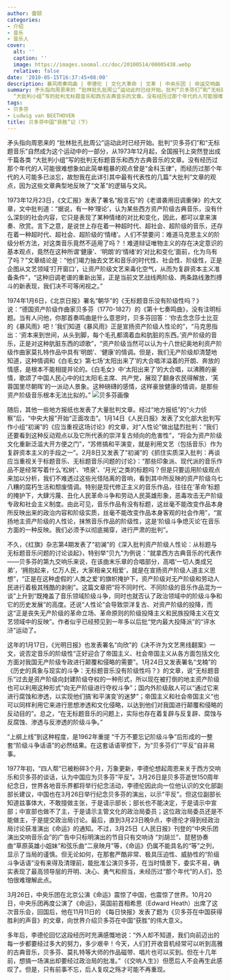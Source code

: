 ```yaml
---
author: 雷颐
categories:
- 介绍
- 音乐
- 音乐人
cover:
  alt: ''
  caption: ''
  image: https://images.soomal.cc/doc/20100514/00005438.webp
  relative: false
date: '2010-05-15T16:37:45+08:00'
description: 暴风雨奏鸣曲 | 李德伦 | 文化大革命 | 文革 | 中央乐团 | 命运交响曲 | 源自：经济观察网 | 版权：转载 |  平均/总评分：10.00/40
summary: 矛头指向周恩来的 “批林批孔批周公”运动此时已经开始。批判“贝多芬们”和“无标题音乐”自然成为这个运动中的一部分，从1973年12月起，全国报刊上突然登出成千篇各类
  “大批判小组”写的批判无标题音乐和西方古典音乐的文章。没有经历过那个年代的人可能很难想象如此简单粗暴的观点曾是“金科玉律”，而经历过那个年代的人可能多已淡忘，故恕我在此详引其中最有代表性的几篇“大批判”文章的观点，因为这些文章典型地反映了“文革”的逻辑与文风……
tags:
- 贝多芬
- Ludwig van BEETHOVEN
title: 贝多芬中国“获胜”记（下）
---
```


矛头指向周恩来的 “批林批孔批周公”运动此时已经开始。批判“贝多芬们”和“无标题音乐”自然成为这个运动中的一部分，从1973年12月起，全国报刊上突然登出成千篇各类 “大批判小组”写的批判无标题音乐和西方古典音乐的文章。没有经历过那个年代的人可能很难想象如此简单粗暴的观点曾是“金科玉律”，而经历过那个年代的人可能多已淡忘，故恕我在此详引其中最有代表性的几篇“大批判”文章的观点，因为这些文章典型地反映了“文革”的逻辑与文风。

1973年12月23日，《文汇报》发表了署名“殷言石”的《老谱袭用旧调重弹》的大文章，文中批判道：“据说，有一种‘理论’，认为某些西方资产阶级古典音乐，没有什么深刻的社会内容，它只是表现了某种情绪的对比和变化，因此，都可以拿来演奏、欣赏。言下之意，是说世上存在着一种超时代、超社会、超阶级的音乐，还存在着一种超时代、超社会、超阶级的‘情绪’。人们不禁要问：难道马克思主义的阶级分析方法，对这类音乐竟然不适用了吗？！难道辩证唯物主义的存在决定意识的基本观点，竟然在这种所谓‘健康’、‘明朗’的‘情绪’的‘对比和变化’面前，化为乌有了吗？”文章结论是：“他们竭力抽去文艺和音乐的时代性、社会性、阶级性，正是企图从文艺领域‘打开窗口’，让资产阶级文艺来毒化空气，从而为复辟资本主义准备条件”，“这种旧调老谱的重新出笼，正是当前文艺战线两阶级、两条路线激烈搏斗的新表现，我们决不可等闲视之。” 

1974年1月6日，《北京日报》署名“朝华”的《无标题音乐没有阶级性吗？》说：“德国资产阶级作曲家贝多芬（1770-1827）的《第十七奏鸣曲》，没有注明标题。当有人问他，你那首奏鸣曲是什么意思时，贝多芬回答：‘你去念念莎士比亚的《暴风雨》吧！’我们知道《暴风雨》正是宣扬资产阶级人性论的”，“马克思指出：‘资本来到世间，从头到脚，每个毛孔都滴着血和肮脏的东西。’资产阶级的音乐，正是对这种肮脏东西的颂歌”，“资产阶级当然可以认为十八世纪奥地利资产阶级作曲家莫扎特作品中具有‘明朗’、‘健康’的情调。但是，我们无产阶级却清楚地知道，这种情调和《白毛女》第七场‘太阳出来了’的大合唱洋溢着的开朗、奔放的情感，是根本不能相提并论的。《白毛女》中‘太阳出来了’的大合唱，以沸腾的豪情，歌颂了中国人民心中的红太阳毛主席、共产党，展现了翻身农民得解放，‘芙蓉国里尽朝晖’的一派动人景象。这种磅礴的感情，这样豪放健康的情调，是那些资产阶级音乐根本无法比拟的。” 
![贝多芬画像](https://images.soomal.cc/doc/20100514/00005438.webp)





随后，其他一些地方报纸也发表了大量批判文章。经过“地方报纸”的“火力侦察”后，“中央大报”开始“正面攻击”。1月14日《人民日报》发表了文化部大批判写作小组“初澜”的《应当重视这场讨论》的文章，对“人性论”做出猛烈批判：“我们还要看到这种反动观点以及它所代表的崇洋复古倾向的危害性”，“将会为资产阶级文化重新泛滥大开方便之门”，“苏修搞和平演变，就是利用文艺（包括音乐）作为复辟资本主义的手段之一”。2月8日又发表了“初澜”的《抓住实质深入批判：再谈应当重视关于标题音乐、无标题音乐问题的讨论》：“那些印象派、现代派的音乐作品不是经常写着什么‘松树’、‘喷泉’、‘月光’之类的标题吗？但是只要运用阶级观点来加以分析，我们不难透过这些光怪陆离的音响，看到其中所反映的资产阶级乌七八糟的腐朽生活和颓废情调。特别是现代修正主义的音乐作品，往往在‘革命’标题的掩护下，大肆污蔑、丑化人民革命斗争和劳动人民英雄形象，恶毒攻击无产阶级专政和社会主义制度。由此可见，音乐作品有没有标题，这丝毫不能改变作品本身所反映出来的政治内容和阶级实质，丝毫不能改变作品本身客观的社会作用”，“宣扬地主资产阶级的人性论，抹煞音乐作品的阶级性，这是‘阶级斗争熄灭论’在音乐方面的一种反映。我们必须予以彻底揭穿，进行严肃的批判”。 

不久，《红旗》杂志第4期发表了“初澜”的《深入批判资产阶级人性论：从标题与无标题音乐问题的讨论谈起》，特别举“贝九”为例说：“就拿西方古典音乐的代表作――贝多芬的第九交响乐来说，在该曲末乐章的合唱部分，高唱‘一切人类成兄弟’，‘拥抱起来，亿万人民，大家相亲又相爱’，就是在宣扬资产阶级人道主义思想”，“正是在这种虚假的‘人类之爱’的旗帜掩护下，资产阶级对无产阶级和劳动人民进行着极其残酷的剥削”。这篇文章把“将不同时代、不同阶级的音乐作品混为一谈”上升到“既掩盖了音乐领域阶级斗争，同时也就否认了政治领域中的阶级斗争和它的历史发展”的高度。还说“人性论”会导致崇洋复古、对资产阶级的投降，而这“正是丧失无产阶级的革命立场、革命原则的阶级投降主义和民族投降主义在文艺领域中的反映”。作者似乎已经预见到一年多以后批“党内最大投降派”的“评水浒”运动了。 

这年的1月17日，《光明日报》也发表署名“向欣”的《决不许为文艺黑线翻案》一文，说否定音乐的阶级性“正好迎合了帝国主义、社会帝国主义从各方面包括文化方面对我国无产阶级专政进行颠覆和侵略的需要”。1月24日又发表署名“戈楠”的《历史的真象与现实的斗争：无标题音乐没有阶级性吗？》的文章，说“无标题音乐”过去是资产阶级向封建阶级夺权的一种形式，所以现在被打倒的地主资产阶级也可以利用这种形式“向无产阶级进行夺权斗争”；国内外阶级敌人可以“通过它来进行腐蚀和渗透，以实现他们搞‘和平演变’的迷梦”；帝国主义和社会帝国主义“也可以同样利用它来进行思想渗透和文化侵略，以达到他们对我国进行颠覆和侵略的反动目的”。总之，“在无标题音乐的问题上，实际也存在着复辟与反复辟、腐蚀与反腐蚀、渗透与反渗透的阶级斗争。” 

“上纲上线”到这种程度，是1962年重提 “千万不要忘记阶级斗争”后形成的一整套“阶级斗争话语”的必然结果。在这套话语宰控下，为“贝多芬们”“平反”自非易事。 

1977年初，“四人帮”已被粉碎3个月，万象更新，李德伦想起周恩来关于西方交响乐和贝多芬的谈话，认为中国应为贝多芬“平反”。3月26日是贝多芬逝世150周年纪念日，世界各地音乐界都将举行纪念活动，李德伦因此向一位他认识的文化部副部长建议，中国也在3月26日举行纪念贝多芬的演出，以示“平反”。但这位副部长知道兹事体大，不敢擅做主张，于是请示部长；部长也不能决定，于是请示中宣部；中宣部也做不了主，于是请示主管文化的政治局委员；这位政治局委员还是不能做主，于是提交政治局讨论。最后，直到3月23日晚9点，李德伦才得到经政治局讨论获准演出《命运》的通知。不过，3月25日《人民日报》刊登的“中央乐团演出交响音乐会”的广告中只标明演出的节目只有交响诗 “刘胡兰”、琵琶协奏曲“草原英雄小姐妹”和弦乐曲“二泉映月”等，《命运》仍属不能具名的“等”之列，显示了当局的谨慎。但无论如何，在那套严酷非常、极具压迫性、威胁性的“阶级斗争话语”没有来得及清理前，能批准公演贝多芬，在当时情景下，委实不易，确实表现了最高领导层的开明、决心、勇气和担当，未经历过“那个年代”的人们，恐怕很难理解此点。 

3月26日，中央乐团在北京公演《命运》震惊了中国，也震惊了世界。10月20日，中央乐团再度公演了《命运》，英国前首相希思（Edward Heath）出席了这次音乐会，回国后，他在11月11日的 《每日快报》发表了题为《贝多芬在中国获得胜利的声音》的文章，向世界介绍贝多芬在中国“获胜”的伟大意义。 

多年后，李德伦回忆这段经历时充满感慨地说：“外人却不知道，我们向前迈出的每一步都要经过多大的努力，多少艰辛！今天，人们打开收音机经常可以听到高雅的古典音乐，贝多芬、莫扎特等大师的作品磁带、唱片也可以买到。但在十几年前，想搞一场演出却要经过政治局的批准。”（《交响人生》）但愿后人不会再生此感叹了。但是，只有前事不忘，后人复叹之殇才可能不再重现。